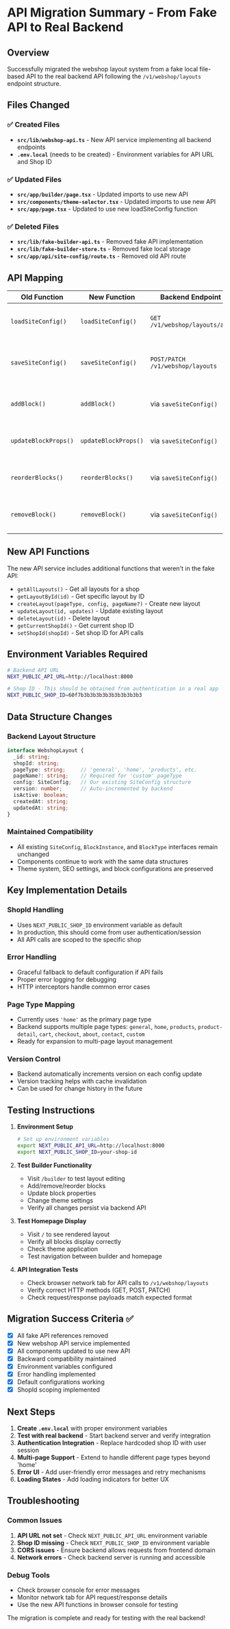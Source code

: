 # API Migration Summary - From Fake API to Real Backend

## Overview
Successfully migrated the webshop layout system from a fake local file-based API to the real backend API following the `/v1/webshop/layouts` endpoint structure.

## Files Changed

### ✅ Created Files
- **`src/lib/webshop-api.ts`** - New API service implementing all backend endpoints
- **`.env.local`** (needs to be created) - Environment variables for API URL and Shop ID

### ✅ Updated Files
- **`src/app/builder/page.tsx`** - Updated imports to use new API
- **`src/components/theme-selector.tsx`** - Updated imports to use new API  
- **`src/app/page.tsx`** - Updated to use new loadSiteConfig function

### ✅ Deleted Files
- **`src/lib/fake-builder-api.ts`** - Removed fake API implementation
- **`src/lib/fake-builder-store.ts`** - Removed fake local storage
- **`src/app/api/site-config/route.ts`** - Removed old API route

## API Mapping

| Old Function | New Function | Backend Endpoint | Notes |
|--------------|--------------|------------------|-------|
| `loadSiteConfig()` | `loadSiteConfig()` | `GET /v1/webshop/layouts/all` | Now fetches from real backend |
| `saveSiteConfig()` | `saveSiteConfig()` | `POST/PATCH /v1/webshop/layouts` | Auto-creates or updates layout |
| `addBlock()` | `addBlock()` | via `saveSiteConfig()` | Same interface, backend storage |
| `updateBlockProps()` | `updateBlockProps()` | via `saveSiteConfig()` | Same interface, backend storage |
| `reorderBlocks()` | `reorderBlocks()` | via `saveSiteConfig()` | Same interface, backend storage |
| `removeBlock()` | `removeBlock()` | via `saveSiteConfig()` | Same interface, backend storage |

## New API Functions

The new API service includes additional functions that weren't in the fake API:

- `getAllLayouts()` - Get all layouts for a shop
- `getLayoutById(id)` - Get specific layout by ID
- `createLayout(pageType, config, pageName?)` - Create new layout
- `updateLayout(id, updates)` - Update existing layout
- `deleteLayout(id)` - Delete layout
- `getCurrentShopId()` - Get current shop ID
- `setShopId(shopId)` - Set shop ID for API calls

## Environment Variables Required

```bash
# Backend API URL
NEXT_PUBLIC_API_URL=http://localhost:8000

# Shop ID - This should be obtained from authentication in a real app
NEXT_PUBLIC_SHOP_ID=60f7b3b3b3b3b3b3b3b3b3b3
```

## Data Structure Changes

### Backend Layout Structure
```typescript
interface WebshopLayout {
  _id: string;
  shopId: string;
  pageType: string;     // 'general', 'home', 'products', etc.
  pageName?: string;    // Required for 'custom' pageType
  config: SiteConfig;   // Our existing SiteConfig structure
  version: number;      // Auto-incremented by backend
  isActive: boolean;
  createdAt: string;
  updatedAt: string;
}
```

### Maintained Compatibility
- All existing `SiteConfig`, `BlockInstance`, and `BlockType` interfaces remain unchanged
- Components continue to work with the same data structures
- Theme system, SEO settings, and block configurations are preserved

## Key Implementation Details

### ShopId Handling
- Uses `NEXT_PUBLIC_SHOP_ID` environment variable as default
- In production, this should come from user authentication/session
- All API calls are scoped to the specific shop

### Error Handling
- Graceful fallback to default configuration if API fails
- Proper error logging for debugging
- HTTP interceptors handle common error cases

### Page Type Mapping
- Currently uses `'home'` as the primary page type
- Backend supports multiple page types: `general`, `home`, `products`, `product-detail`, `cart`, `checkout`, `about`, `contact`, `custom`
- Ready for expansion to multi-page layout management

### Version Control
- Backend automatically increments version on each config update
- Version tracking helps with cache invalidation
- Can be used for change history in the future

## Testing Instructions

1. **Environment Setup**
   ```bash
   # Set up environment variables
   export NEXT_PUBLIC_API_URL=http://localhost:8000
   export NEXT_PUBLIC_SHOP_ID=your-shop-id
   ```

2. **Test Builder Functionality**
   - Visit `/builder` to test layout editing
   - Add/remove/reorder blocks
   - Update block properties
   - Change theme settings
   - Verify all changes persist via backend API

3. **Test Homepage Display**
   - Visit `/` to see rendered layout
   - Verify all blocks display correctly
   - Check theme application
   - Test navigation between builder and homepage

4. **API Integration Tests**
   - Check browser network tab for API calls to `/v1/webshop/layouts`
   - Verify correct HTTP methods (GET, POST, PATCH)
   - Check request/response payloads match expected format

## Migration Success Criteria ✅

- [x] All fake API references removed
- [x] New webshop API service implemented
- [x] All components updated to use new API
- [x] Backward compatibility maintained
- [x] Environment variables configured
- [x] Error handling implemented
- [x] Default configurations working
- [x] ShopId scoping implemented

## Next Steps

1. **Create `.env.local`** with proper environment variables
2. **Test with real backend** - Start backend server and verify integration
3. **Authentication Integration** - Replace hardcoded shop ID with user session
4. **Multi-page Support** - Extend to handle different page types beyond 'home'
5. **Error UI** - Add user-friendly error messages and retry mechanisms
6. **Loading States** - Add loading indicators for better UX

## Troubleshooting

### Common Issues
1. **API URL not set** - Check `NEXT_PUBLIC_API_URL` environment variable
2. **Shop ID missing** - Check `NEXT_PUBLIC_SHOP_ID` environment variable  
3. **CORS issues** - Ensure backend allows requests from frontend domain
4. **Network errors** - Check backend server is running and accessible

### Debug Tools
- Check browser console for error messages
- Monitor network tab for API request/response details
- Use the new API functions in browser console for testing

The migration is complete and ready for testing with the real backend!
